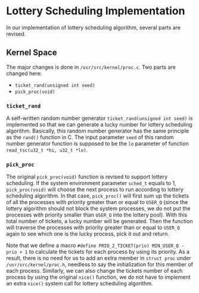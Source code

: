 # Lottery Scheduling Implementation

In our implementation of lottery scheduling algorithm, several parts are revised.

## Kernel Space

The major changes is done in `/usr/src/kernel/proc.c`. Two parts are changed here:
- `ticket_rand(unsigned int seed)`
- `pick_proc(void)`

### `ticket_rand`
A self-written random number generator `ticket_rand(unsigned int seed)` is implemented so that we can generate a lucky number for lottery scheduling algorithm. Basically, this random number generator has the same principle as the `rand()` function in C. The input parameter `seed` of this random number generator function is supposed to be the `lo` parameter of function `read_tsc(u32_t *hi, u32_t *lo)`.

### `pick_proc`
The original `pick_proc(void)` function is revised to support lottery scheduling. If the system environment parameter `sched_t` equals to 1, `pick_proc(void)` will choose the next process to run according to lottery scheduling algorithm. In that case, `pick_proc()` will first sum up the tickets of all the processes with priority greater than or equal to `USER_Q` (since the lottery algorithm should not block the system processes, we do not put the processes with priority smaller than `USER_Q` into the lottery pool). With this total number of tickets, a lucky number will be generated. Then the function will traverse the processes with priority greater than or equal to `USER_Q` again to see which one is the lucky process, pick it out and return.

Note that we define a macro `#define PRIO_2_TICKET(prio) MIN_USER_Q - prio + 1` to calculate the tickets for each process by using its priority. As a result, there is no need for us to add an extra member in `struct proc` under `/usr/src/kernel/proc.h`, needless to say the initialization for this member of each process. Similarly, we can also change the tickets number of each process by using the original `nice()` function, we do not have to implement an extra `nice()` system call for lottery scheduling algorithm.
